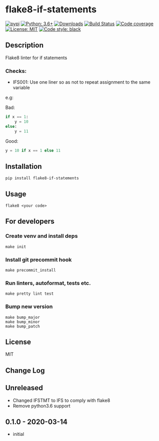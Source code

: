 # flake8-if-statements

[![pypi](https://badge.fury.io/py/flake8-if-statements.svg)](https://pypi.org/project/flake8-if-statements)
[![Python: 3.6+](https://img.shields.io/badge/Python-3.6+-blue.svg)](https://pypi.org/project/flake8-if-statements)
[![Downloads](https://img.shields.io/pypi/dm/flake8-if-statements.svg)](https://pypistats.org/packages/flake8-if-statements)
[![Build Status](https://travis-ci.org/d1618033/flake8-if-statements.svg?branch=master)](https://travis-ci.org/d1618033/flake8-if-statements)
[![Code coverage](https://codecov.io/gh/d1618033/flake8-if-statements/branch/master/graph/badge.svg)](https://codecov.io/gh/d1618033/flake8-if-statements)
[![License: MIT](https://img.shields.io/badge/License-MIT-green.svg)](https://en.wikipedia.org/wiki/MIT_License)
[![Code style: black](https://img.shields.io/badge/code%20style-black-000000.svg)](https://github.com/ambv/black)

## Description

Flake8 linter for if statements


### Checks:


* IFS001: Use one liner so as not to repeat assignment to the same variable

e.g: 

Bad:

```python
if x == 1:
    y = 10
else:
    y = 11
```

Good:

```python
y = 10 if x == 1 else 11
```


## Installation

    pip install flake8-if-statements

## Usage

`flake8 <your code>`

## For developers

### Create venv and install deps

    make init

### Install git precommit hook

    make precommit_install

### Run linters, autoformat, tests etc.

    make pretty lint test

### Bump new version

    make bump_major
    make bump_minor
    make bump_patch

## License

MIT

## Change Log

Unreleased
-----

* Changed IFSTMT to IFS to comply with flake8
* Remove python3.6 support

0.1.0 - 2020-03-14
-----

* initial
